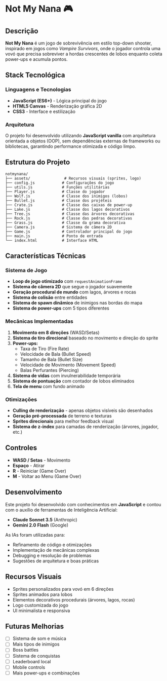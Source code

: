 # Not My Nana 🎮

## Descrição

**Not My Nana** é um jogo de sobrevivência em estilo top-down shooter, inspirado em jogos como *Vampire Survivors*, onde o jogador controla uma vovó que precisa sobreviver a hordas crescentes de lobos enquanto coleta power-ups e acumula pontos.

## Stack Tecnológica

### Linguagens e Tecnologias
- **JavaScript (ES6+)** - Lógica principal do jogo
- **HTML5 Canvas** - Renderização gráfica 2D
- **CSS3** - Interface e estilização

### Arquitetura
O projeto foi desenvolvido utilizando **JavaScript vanilla** com arquitetura orientada a objetos (OOP), sem dependências externas de frameworks ou bibliotecas, garantindo performance otimizada e código limpo.

## Estrutura do Projeto

```
notmynana/
├── assets/               # Recursos visuais (sprites, logo)
├── config.js            # Configurações do jogo
├── utils.js             # Funções utilitárias
├── Player.js            # Classe do jogador
├── Wolf.js              # Classe dos inimigos (lobos)
├── Bullet.js            # Classe dos projéteis
├── Crate.js             # Classe das caixas de power-up
├── Lake.js              # Classe dos lagos decorativos
├── Tree.js              # Classe das árvores decorativas
├── Rock.js              # Classe das pedras decorativas
├── Grass.js             # Classe da grama decorativa
├── Camera.js            # Sistema de câmera 2D
├── Game.js              # Controlador principal do jogo
├── main.js              # Ponto de entrada
└── index.html           # Interface HTML
```

## Características Técnicas

### Sistema de Jogo
- **Loop de jogo otimizado** com `requestAnimationFrame`
- **Sistema de câmera 2D** que segue o jogador suavemente
- **Geração procedural de mundo** com lagos, árvores e rocas
- **Sistema de colisão** entre entidades
- **Sistema de spawn dinâmico** de inimigos nas bordas do mapa
- **Sistema de power-ups** com 5 tipos diferentes

### Mecânicas Implementadas
1. **Movimento em 8 direções** (WASD/Setas)
2. **Sistema de tiro direcional** baseado no movimento e direção do sprite
3. **Power-ups:**
   - Taxa de Tiro (Fire Rate)
   - Velocidade de Bala (Bullet Speed)
   - Tamanho de Bala (Bullet Size)
   - Velocidade de Movimento (Movement Speed)
   - Balas Perfurantes (Piercing)
4. **Sistema de vidas** com invulnerabilidade temporária
5. **Sistema de pontuação** com contador de lobos eliminados
6. **Tela de menu** com fundo animado

### Otimizações
- **Culling de renderização** - apenas objetos visíveis são desenhados
- **Geração pré-processada** de terreno e texturas
- **Sprites direcionais** para melhor feedback visual
- **Sistema de z-index** para camadas de renderização (árvores, jogador, etc.)

## Controles

- **WASD / Setas** - Movimento
- **Espaço** - Atirar
- **R** - Reiniciar (Game Over)
- **M** - Voltar ao Menu (Game Over)

## Desenvolvimento

Este projeto foi desenvolvido com conhecimentos em **JavaScript** e contou com o auxílio de ferramentas de Inteligência Artificial:
- **Claude Sonnet 3.5** (Anthropic)
- **Gemini 2.0 Flash** (Google)

As IAs foram utilizadas para:
- Refinamento de código e otimizações
- Implementação de mecânicas complexas
- Debugging e resolução de problemas
- Sugestões de arquitetura e boas práticas

## Recursos Visuais

- Sprites personalizados para vovó em 6 direções
- Sprites animados para lobos
- Elementos decorativos procedurais (árvores, lagos, rocas)
- Logo customizada do jogo
- UI minimalista e responsiva

## Futuras Melhorias

- [ ] Sistema de som e música
- [ ] Mais tipos de inimigos
- [ ] Boss battles
- [ ] Sistema de conquistas
- [ ] Leaderboard local
- [ ] Mobile controls
- [ ] Mais power-ups e combinações
